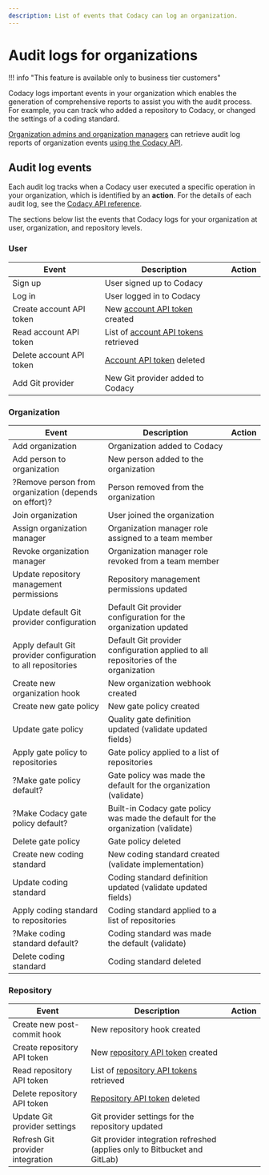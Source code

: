 ```yaml
---
description: List of events that Codacy can log an organization.
---
```


# Audit logs for organizations

!!! info "This feature is available only to business tier customers"

Codacy logs important events in your organization which enables the generation of comprehensive reports to assist you with the audit process. For example, you can track who added a repository to Codacy, or changed the settings of a coding standard.

[Organization admins and organization managers](./roles-and-permissions-for-organizations.md) can retrieve audit log reports of organization events [using the Codacy API](../codacy-api/examples/obtaining-audit-log-events-for-organization.md).

## Audit log events

Each audit log tracks when a Codacy user executed a specific operation in your organization, which is identified by an **action**. For the details of each audit log, see the [Codacy API reference](https://api.codacy.com/api/api-docs#codacy-api).<!--TODO PLUTO-952 Update link-->

The sections below list the events that Codacy logs for your organization at user, organization, and repository levels.

### User

|Event|Description|Action|
|-----|-----------|------|
|Sign up|User signed up to Codacy||
|Log in|User logged in to Codacy||
|Create account API token|New [account API token](../codacy-api/api-tokens.md#account-api-tokens) created||
|Read account API token|List of [account API tokens](../codacy-api/api-tokens.md#account-api-tokens) retrieved||
|Delete account API token|[Account API token](../codacy-api/api-tokens.md#account-api-tokens) deleted||
|Add Git provider|New Git provider added to Codacy||

### Organization

|Event|Description|Action|
|-----|-----------|------|
|Add organization|Organization added to Codacy||
|Add person to organization|New person added to the organization||
|?Remove person from organization (depends on effort)?|Person removed from the organization||
|Join organization|User joined the organization||
|Assign organization manager|Organization manager role assigned to a team member||
|Revoke organization manager|Organization manager role revoked from a team member||
|Update repository management permissions|Repository management permissions updated||
|Update default Git provider configuration|Default Git provider configuration for the organization updated||
|Apply default Git provider configuration to all repositories|Default Git provider configuration applied to all repositories of the organization||
|Create new organization hook|New organization webhook created||
|Create new gate policy|New gate policy created||
|Update gate policy|Quality gate definition updated (validate updated fields)||
|Apply gate policy to repositories|Gate policy applied to a list of repositories||
|?Make gate policy default?|Gate policy was made the default for the organization (validate)||
|?Make Codacy gate policy default?|Built-in Codacy gate policy was made the default for the organization (validate)||
|Delete gate policy|Gate policy deleted||
|Create new coding standard|New coding standard created (validate implementation)||
|Update coding standard|Coding standard definition updated (validate updated fields)||
|Apply coding standard to repositories|Coding standard applied to a list of repositories||
|?Make coding standard default?|Coding standard was made the default (validate)||
|Delete coding standard|Coding standard deleted||

### Repository

|Event|Description|Action|
|-----|-----------|------|
|Create new post-commit hook|New repository hook created||
|Create repository API token|New [repository API token](../codacy-api/api-tokens.md#repository-api-tokens) created||
|Read repository API token|List of [repository API tokens](../codacy-api/api-tokens.md#repository-api-tokens) retrieved||
|Delete repository API token|[Repository API token](../codacy-api/api-tokens.md#repository-api-tokens) deleted||
|Update Git provider settings|Git provider settings for the repository updated||
|Refresh Git provider integration|Git provider integration refreshed (applies only to Bitbucket and GitLab)||
